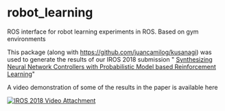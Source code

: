 # robot_learning
ROS interface for robot learning experiments in ROS. Based on gym environments


This package (along with https://github.com/juancamilog/kusanagi)  was used to generate the results of our IROS 2018 submission " [Synthesizing Neural Network Controllers with Probabilistic Model based Reinforcement Learning](http://www.cim.mcgill.ca/~gamboa/publications/iros_2018_model_based_rl.pdf)"

A video demonstration of some of the results in the paper is available here

[![IROS 2018 Video Attachment](http://img.youtube.com/vi/RasU8Opme_8/0.jpg)](http://www.youtube.com/watch?v=RasU8Opme_8)
